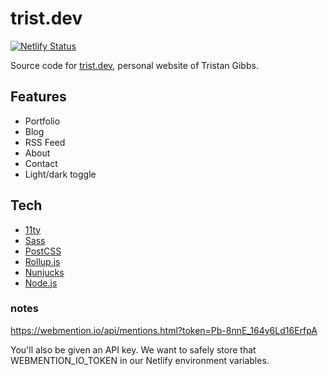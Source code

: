 # trist.dev

[![Netlify Status](https://api.netlify.com/api/v1/badges/f3bad41f-5bfa-4113-8b0c-0b47f995fe77/deploy-status)](https://app.netlify.com/sites/trist/deploys)

Source code for [trist.dev](https://trist.dev), personal website of Tristan Gibbs.

## Features

- Portfolio
- Blog
- RSS Feed
- About
- Contact
- Light/dark toggle


## Tech

- [11ty](https://www.11ty.dev/)
- [Sass](https://sass-lang.com/)
- [PostCSS](https://postcss.org/)
- [Rollup.js](https://rollupjs.org/guide/en/)
- [Nunjucks](https://mozilla.github.io/nunjucks/)
- [Node.js](https://nodejs.org/)


### notes

https://webmention.io/api/mentions.html?token=Pb-8nnE_164y6Ld16ErfpA

You'll also be given an API key. We want to safely store that WEBMENTION_IO_TOKEN in our Netlify environment variables.

